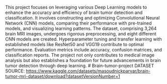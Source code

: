 This project focuses on leveraging various Deep Learning models to enhance the accuracy and efficiency of brain tumor detection and classification. It involves constructing and optimizing Convolutional Neural Network (CNN) models, comparing their performance with pre-trained models, and visualizing learning patterns. The dataset, comprising 3,264 brain MRI images, undergoes rigorous preprocessing, and eight different CNN models are created. Hyperparameter tuning and transfer learning with established models like ResNet50 and VGG19 contribute to optimal performance. Evaluation metrics include accuracy, confusion matrices, and classification reports. The project not only contributes to medical image analysis but also establishes a foundation for future advancements in brain tumor detection through deep learning. # Brain-tumor-project
DATASET SOURCE: https://www.kaggle.com/datasets/masoudnickparvar/brain-tumor-mri-dataset/download?datasetVersionNumber=1
